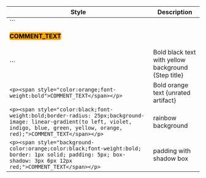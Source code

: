 |Style|Description|
|---|---|
|```<p><span style="background-color:orange;color:black;font-weight:bold;border-radius: 4px">COMMENT_TEXT</span></p>
```|Bold black text with yellow background {Step title}|
|```<p><span style="color:orange;font-weight:bold">COMMENT_TEXT</span></p>```|Bold orange text {unrated artifact}|
|```<p><span style="color:black;font-weight:bold;border-radius: 25px;background-image: linear-gradient(to left, violet, indigo, blue, green, yellow, orange, red);">COMMENT_TEXT</span></p>```|rainbow background|
|```<p><span style="background-color:orange;color:black;font-weight:bold; border: 1px solid; padding: 5px; box-shadow: 3px 6px 12px red;">COMMENT_TEXT</span></p>```|padding with shadow box|
